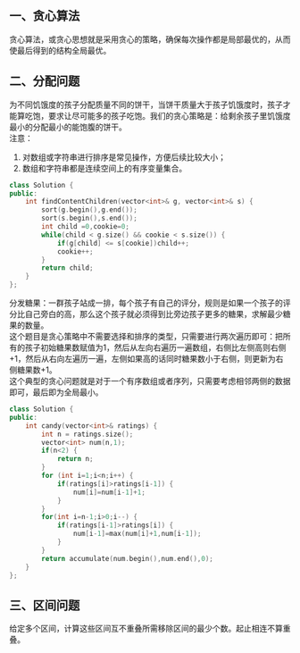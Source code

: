 ## 一、贪心算法
贪心算法，或贪心思想就是采用贪心的策略，确保每次操作都是局部最优的，从而使最后得到的结构全局最优。

## 二、分配问题
为不同饥饿度的孩子分配质量不同的饼干，当饼干质量大于孩子饥饿度时，孩子才能算吃饱，要求让尽可能多的孩子吃饱。我们的贪心策略是：给剩余孩子里饥饿度最小的分配最小的能饱腹的饼干。  
注意：
1. 对数组或字符串进行排序是常见操作，方便后续比较大小；
2. 数组和字符串都是连续空间上的有序变量集合。
```C++
class Solution {
public:
    int findContentChildren(vector<int>& g, vector<int>& s) {
        sort(g.begin(),g.end());
        sort(s.begin(),s.end());
        int child =0,cookie=0;
        while(child < g.size() && cookie < s.size()) {
            if(g[child] <= s[cookie])child++;
            cookie++;
        }
        return child;
    }
};
```
分发糖果：一群孩子站成一排，每个孩子有自己的评分，规则是如果一个孩子的评分比自己旁白的高，那么这个孩子就必须得到比旁边孩子更多的糖果，求解最少糖果的数量。  
这个题目是贪心策略中不需要选择和排序的类型，只需要进行两次遍历即可：把所有的孩子初始糖果数赋值为1，然后从左向右遍历一遍数组，右侧比左侧高则右侧+1，然后从右向左遍历一遍，左侧如果高的话同时糖果数小于右侧，则更新为右侧糖果数+1。  
这个典型的贪心问题就是对于一个有序数组或者序列，只需要考虑相邻两侧的数据即可，最后即为全局最小。

```C++
class Solution {
public:
    int candy(vector<int>& ratings) {
        int n = ratings.size();
        vector<int> num(n,1);
        if(n<2) {
            return n;
        }
        for (int i=1;i<n;i++) {
            if(ratings[i]>ratings[i-1]) {
                num[i]=num[i-1]+1;
            }
        }
        for(int i=n-1;i>0;i--) {
            if(ratings[i-1]>ratings[i]) {
                num[i-1]=max(num[i]+1,num[i-1]);
            }
        }
        return accumulate(num.begin(),num.end(),0);
    }
};
```

## 三、区间问题
给定多个区间，计算这些区间互不重叠所需移除区间的最少个数。起止相连不算重叠。